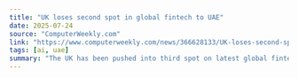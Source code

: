 ```yaml
---
title: "UK loses second spot in global fintech to UAE"
date: 2025-07-24
source: "ComputerWeekly.com"
link: "https://www.computerweekly.com/news/366628133/UK-loses-second-spot-in-global-fintech-to-UAE"
tags: [ai, uae]
summary: "The UK has been pushed into third spot on latest global fintech market size data for the first half of this year"
---
```


